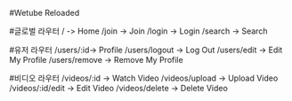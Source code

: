 #Wetube Reloaded

#글로벌 라우터
/ -> Home
/join -> Join
/login -> Login
/search -> Search

#유저 라우터
/users/:id-> Profile
/users/logout -> Log Out
/users/edit -> Edit My Profile
/users/remove -> Remove My Profile

#비디오 라우터
/videos/:id -> Watch Video
/videos/upload -> Upload Video
/videos/:id/edit -> Edit Video
/videos/delete -> Delete Video
